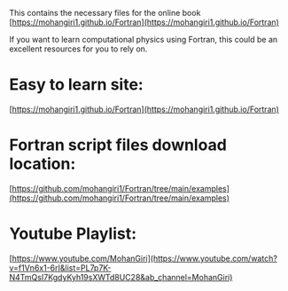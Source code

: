 This contains the necessary files for the online book [https://mohangiri1.github.io/Fortran](https://mohangiri1.github.io/Fortran)

If you want to learn computational physics using Fortran, this could be an excellent resources for you to rely on. 

# Easy to learn site:
[https://mohangiri1.github.io/Fortran](https://mohangiri1.github.io/Fortran)

# Fortran script files download location:
[https://github.com/mohangiri1/Fortran/tree/main/examples](https://github.com/mohangiri1/Fortran/tree/main/examples)

# Youtube Playlist:
[https://www.youtube.com/MohanGiri](https://www.youtube.com/watch?v=f1Vn6x1-6rI&list=PL7p7K-N4TmQsI7KgdyKyh19sXWTd8UC28&ab_channel=MohanGiri)
